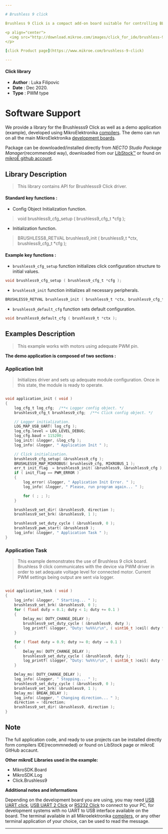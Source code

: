```yaml
---

# Brushless 9 click

Brushless 9 Click is a compact add-on board suitable for controlling BLDC motors with any MCU. This board features the TC78B027FTG, a 1-Hall sine-wave PWM controller for three-phase brushless DC motors from Toshiba Semiconductor. It simplifies the motor selection by using only one Hall sensor input that can be used with either a single Hall sensor motor or the more conventional 3 Hall sensor motors.

<p align="center">
  <img src="http://download.mikroe.com/images/click_for_ide/brushless-9-click-necto.png" height=300px>
</p>

[click Product page](https://www.mikroe.com/brushless-9-click)

---
```



#### Click library

- **Author**        : Luka Filipovic
- **Date**          : Dec 2020.
- **Type**          : PWM type


# Software Support

We provide a library for the Brushlesss9 Click
as well as a demo application (example), developed using MikroElektronika
[compilers](https://www.mikroe.com/necto-studio).
The demo can run on all the main MikroElektronika [development boards](https://www.mikroe.com/development-boards).

Package can be downloaded/installed directly from *NECTO Studio Package Manager*(recommended way), downloaded from our [LibStock&trade;](https://libstock.mikroe.com) or found on [mikroE github account](https://github.com/MikroElektronika/mikrosdk_click_v2/tree/master/clicks).

## Library Description

> This library contains API for Brushlesss9 Click driver.

#### Standard key functions :

- Config Object Initialization function.
> void brushless9_cfg_setup ( brushless9_cfg_t *cfg );

- Initialization function.
> BRUSHLESS8_RETVAL brushless9_init ( brushless9_t *ctx, brushless9_cfg_t *cfg );

#### Example key functions :

- `brushless9_cfg_setup` function initializes click configuration structure to initial values.
```c
void brushless9_cfg_setup ( brushless9_cfg_t *cfg );
```

- `brushless9_init` function initializes all necessary peripherals.
```c
BRUSHLESS9_RETVAL brushless9_init ( brushless9_t *ctx, brushless9_cfg_t *cfg );
```

- `brushless9_default_cfg` function sets default configuration.
```c
void brushless9_default_cfg ( brushless9_t *ctx );
```

## Examples Description

> This example works with motors using adequate PWM pin.

**The demo application is composed of two sections :**

### Application Init

> Initializes driver and sets up adequate module
> configuration.
> Once in this state, the module is ready to
> operate.

```c

void application_init ( void )
{
    log_cfg_t log_cfg;  /**< Logger config object. */
    brushless9_cfg_t brushless9_cfg;  /**< Click config object. */

    // Logger initialization.
    LOG_MAP_USB_UART( log_cfg );
    log_cfg.level = LOG_LEVEL_DEBUG;
    log_cfg.baud = 115200;
    log_init( &logger, &log_cfg );
    log_info( &logger, " Application Init " );

    // Click initialization.
    brushless9_cfg_setup( &brushless9_cfg );
    BRUSHLESS9_MAP_MIKROBUS( brushless9_cfg, MIKROBUS_1 );
    err_t init_flag  = brushless9_init( &brushless9, &brushless9_cfg );
    if ( init_flag == PWM_ERROR )
    {
        log_error( &logger, " Application Init Error. " );
        log_info( &logger, " Please, run program again... " );

        for ( ; ; );
    }

    brushless9_set_dir( &brushless9, direction );
    brushless9_set_brk( &brushless9, 1 );

    brushless9_set_duty_cycle ( &brushless9, 0 );
    brushless9_pwm_start( &brushless9 );
    log_info( &logger, " Application Task " );
}

```

### Application Task

> This example demonstrates the use of Brushless 9 click board.
> Brushless 9 click communicates with the device via PWM driver in order to
> set adequate voltage level for connected motor.
> Current PWM settings being output are sent via logger.

```c

void application_task ( void )
{
    log_info( &logger, " Starting... " );
    brushless9_set_brk( &brushless9, 0 );
    for ( float duty = 0.1; duty < 1; duty += 0.1 )
    {
        Delay_ms( DUTY_CHANGE_DELAY );
        brushless9_set_duty_cycle ( &brushless9, duty );
        log_printf( &logger, "Duty: %u%%\r\n", ( uint16_t )ceil( duty * 100 ) );
    }

    for ( float duty = 0.9; duty >= 0; duty -= 0.1 )
    {
        Delay_ms( DUTY_CHANGE_DELAY );
        brushless9_set_duty_cycle ( &brushless9, duty );
        log_printf( &logger, "Duty: %u%%\r\n", ( uint16_t )ceil( duty * 100 ) );
    }

    Delay_ms( DUTY_CHANGE_DELAY );
    log_info( &logger, " Stopping... " );
    brushless9_set_duty_cycle ( &brushless9, 0 );
    brushless9_set_brk( &brushless9, 1 );
    Delay_ms( BREAK_DELAY );
    log_info( &logger, " Changing direction... " );
    direction = !direction;
    brushless9_set_dir( &brushless9, direction );
}

```

## Note

The full application code, and ready to use projects can be  installed directly form compilers IDE(recommneded) or found on LibStock page or mikroE GitHub accaunt.

**Other mikroE Libraries used in the example:**

- MikroSDK.Board
- MikroSDK.Log
- Click.Brushless9

**Additional notes and informations**

Depending on the development board you are using, you may need
[USB UART click](http://shop.mikroe.com/usb-uart-click),
[USB UART 2 Click](http://shop.mikroe.com/usb-uart-2-click) or
[RS232 Click](http://shop.mikroe.com/rs232-click) to connect to your PC, for
development systems with no UART to USB interface available on the board. The
terminal available in all Mikroelektronika
[compilers](http://shop.mikroe.com/compilers), or any other terminal application
of your choice, can be used to read the message.

---
